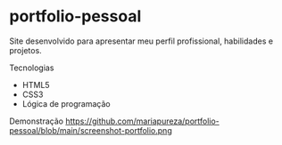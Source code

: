 # portfolio-pessoal
Site desenvolvido para apresentar meu perfil profissional, habilidades e projetos.

Tecnologias
- HTML5
- CSS3
- Lógica de programação

Demonstração
https://github.com/mariapureza/portfolio-pessoal/blob/main/screenshot-portfolio.png
